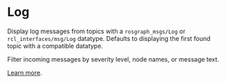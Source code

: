 # Log

Display log messages from topics with a `rosgraph_msgs/Log` or `rcl_interfaces/msg/Log` datatype. Defaults to displaying the first found topic with a compatible datatype.

Filter incoming messages by severity level, node names, or message text.

[Learn more](https://foxglove.dev/docs/panels/log).
